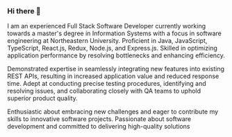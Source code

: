 ### Hi there 👋


I am an experienced Full Stack Software Developer currently working towards a master's degree in Information Systems with a focus in software engineering at Northeastern University. Proficient in Java, JavaScript, TypeScript, React.js, Redux, Node.js, and Express.js. Skilled in optimizing application performance by resolving bottlenecks and enhancing efficiency.

Demonstrated expertise in seamlessly integrating new features into existing REST APIs, resulting in increased application value and reduced response time. Adept at conducting precise testing procedures, identifying and resolving issues, and collaborating closely with QA teams to uphold superior product quality.

Enthusiastic about embracing new challenges and eager to contribute my skills to innovative software projects. Passionate about software development and committed to delivering high-quality solutions

